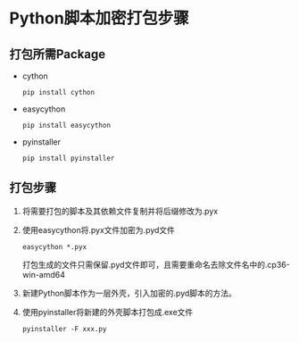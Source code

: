 # Python脚本加密打包步骤

## 打包所需Package

* cython

   `pip install cython `

* easycython

  `pip install easycython`

* pyinstaller

  `pip install pyinstaller`

## 打包步骤

1. 将需要打包的脚本及其依赖文件复制并将后缀修改为.pyx
2. 使用easycython将.pyx文件加密为.pyd文件

    `easycython *.pyx`

    打包生成的文件只需保留.pyd文件即可，且需要重命名去除文件名中的.cp36-win-amd64


3. 新建Python脚本作为一层外壳，引入加密的.pyd脚本的方法。
4. 使用pyinstaller将新建的外壳脚本打包成.exe文件

    `pyinstaller -F xxx.py`
